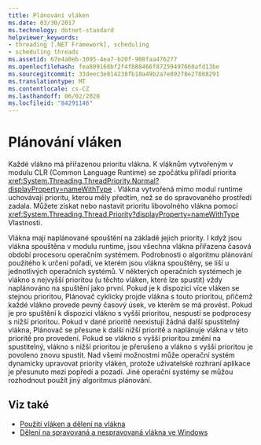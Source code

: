 ```yaml
---
title: Plánování vláken
ms.date: 03/30/2017
ms.technology: dotnet-standard
helpviewer_keywords:
- threading [.NET Framework], scheduling
- scheduling threads
ms.assetid: 67e4a0eb-3095-4ea7-b20f-908faa476277
ms.openlocfilehash: fea809168bf2f4f888466f87259497660afd13be
ms.sourcegitcommit: 33deec3e814238fb18a49b2a7e89278e27888291
ms.translationtype: MT
ms.contentlocale: cs-CZ
ms.lasthandoff: 06/02/2020
ms.locfileid: "84291146"
---
```

# <a name="scheduling-threads"></a>Plánování vláken

Každé vlákno má přiřazenou prioritu vlákna. K vláknům vytvořeným v modulu CLR (Common Language Runtime) se zpočátku přiřadí priorita <xref:System.Threading.ThreadPriority.Normal?displayProperty=nameWithType> . Vlákna vytvořená mimo modul runtime uchovávají prioritu, kterou měly předtím, než se do spravovaného prostředí zadala. Můžete získat nebo nastavit prioritu libovolného vlákna pomocí <xref:System.Threading.Thread.Priority?displayProperty=nameWithType> Vlastnosti.  
  
 Vlákna mají naplánované spouštění na základě jejich priority. I když jsou vlákna spouštěna v modulu runtime, jsou všechna vlákna přiřazena časová období procesoru operačním systémem. Podrobnosti o algoritmu plánování použitého k určení pořadí, ve kterém jsou vlákna spouštěny, se liší u jednotlivých operačních systémů. V některých operačních systémech je vlákno s nejvyšší prioritou (u těchto vláken, které lze spustit) vždy naplánováno na spuštění jako první. Pokud je k dispozici více vláken se stejnou prioritou, Plánovač cyklicky projde vlákna s touto prioritou, přičemž každé vlákno provede pevný časový úsek, ve kterém se má provést. Pokud je pro spuštění k dispozici vlákno s vyšší prioritou, nespustí se podprocesy s nižší prioritou. Pokud v dané prioritě neexistují žádná další spustitelný vlákna, Plánovač se přesune k další nižší prioritě a naplánuje vlákna v této prioritě pro provedení. Pokud se vlákno s vyšší prioritou změní na spustitelný, vlákno s nižší prioritou je přerušeno a vlákno s vyšší prioritou je povoleno znovu spustit. Nad všemi možnostmi může operační systém dynamicky upravovat priority vláken, protože uživatelské rozhraní aplikace je přesunuto mezi popředí a pozadí. Jiné operační systémy se můžou rozhodnout použít jiný algoritmus plánování.  
  
## <a name="see-also"></a>Viz také

- [Použití vláken a dělení na vlákna](using-threads-and-threading.md)
- [Dělení na spravovaná a nespravovaná vlákna ve Windows](managed-and-unmanaged-threading-in-windows.md)
